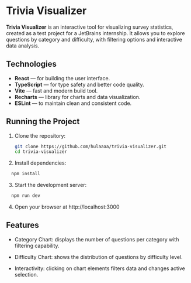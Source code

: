 # Trivia Visualizer

**Trivia Visualizer** is an interactive tool for visualizing survey statistics, created as a test project for a JetBrains internship. It allows you to explore questions by category and difficulty, with filtering options and interactive data analysis.

## Technologies

- **React** — for building the user interface.
- **TypeScript** — for type safety and better code quality.
- **Vite** — fast and modern build tool.
- **Recharts** — library for charts and data visualization.
- **ESLint** — to maintain clean and consistent code.

## Running the Project

1. Clone the repository:

   ```bash
   git clone https://github.com/hulaaaa/trivia-visualizer.git
   cd trivia-visualizer
2. Install dependencies:
   
  ```bash
    npm install
  ```
3. Start the development server:
   
  ```bash
    npm run dev
  ```
4. Open your browser at http://localhost:3000


## Features
* Category Chart: displays the number of questions per category with filtering capability.

* Difficulty Chart: shows the distribution of questions by difficulty level.

* Interactivity: clicking on chart elements filters data and changes active selection.


